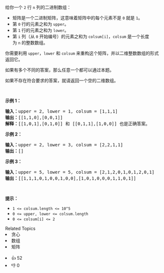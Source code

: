 <p>给你一个&nbsp;<code>2</code>&nbsp;行 <code>n</code> 列的二进制数组：</p>

<ul> 
 <li>矩阵是一个二进制矩阵，这意味着矩阵中的每个元素不是&nbsp;<code>0</code>&nbsp;就是&nbsp;<code>1</code>。</li> 
 <li>第 <code>0</code> 行的元素之和为&nbsp;<code>upper</code>。</li> 
 <li>第 <code>1</code> 行的元素之和为 <code>lower</code>。</li> 
 <li>第 <code>i</code> 列（从 <code>0</code> 开始编号）的元素之和为&nbsp;<code>colsum[i]</code>，<code>colsum</code>&nbsp;是一个长度为&nbsp;<code>n</code>&nbsp;的整数数组。</li> 
</ul>

<p>你需要利用&nbsp;<code>upper</code>，<code>lower</code>&nbsp;和&nbsp;<code>colsum</code>&nbsp;来重构这个矩阵，并以二维整数数组的形式返回它。</p>

<p>如果有多个不同的答案，那么任意一个都可以通过本题。</p>

<p>如果不存在符合要求的答案，就请返回一个空的二维数组。</p>

<p>&nbsp;</p>

<p><strong>示例 1：</strong></p>

<pre><strong>输入：</strong>upper = 2, lower = 1, colsum = [1,1,1]
<strong>输出：</strong>[[1,1,0],[0,0,1]]
<strong>解释：</strong>[[1,0,1],[0,1,0]] 和 [[0,1,1],[1,0,0]] 也是正确答案。
</pre>

<p><strong>示例 2：</strong></p>

<pre><strong>输入：</strong>upper = 2, lower = 3, colsum = [2,2,1,1]
<strong>输出：</strong>[]
</pre>

<p><strong>示例 3：</strong></p>

<pre><strong>输入：</strong>upper = 5, lower = 5, colsum = [2,1,2,0,1,0,1,2,0,1]
<strong>输出：</strong>[[1,1,1,0,1,0,0,1,0,0],[1,0,1,0,0,0,1,1,0,1]]
</pre>

<p>&nbsp;</p>

<p><strong>提示：</strong></p>

<ul> 
 <li><code>1 &lt;= colsum.length &lt;= 10^5</code></li> 
 <li><code>0 &lt;= upper, lower &lt;= colsum.length</code></li> 
 <li><code>0 &lt;= colsum[i] &lt;= 2</code></li> 
</ul>

<div><div>Related Topics</div><div><li>贪心</li><li>数组</li><li>矩阵</li></div></div><br><div><li>👍 52</li><li>👎 0</li></div>